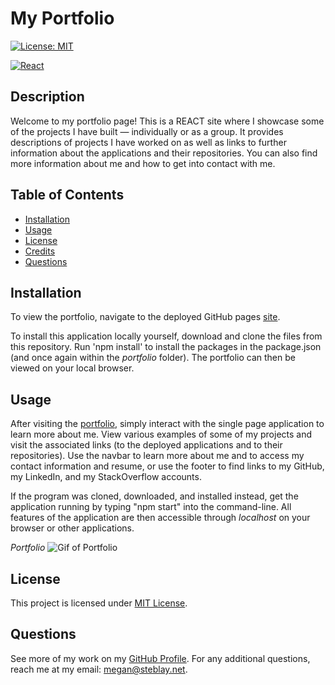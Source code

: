 # My Portfolio

[![License: MIT](https://img.shields.io/badge/License-MIT-yellow.svg)](https://opensource.org/licenses/MIT)

[![React](https://img.shields.io/badge/React-20232A?style=for-the-badge&logo=react&logoColor=61DAFB)](https://reactjs.org/)

## Description

Welcome to my portfolio page! This is a REACT site where I showcase some of the projects I have built — individually or as a group. It provides descriptions of projects I have worked on as well as links to further information about the applications and their repositories. You can also find more information about me and how to get into contact with me.

## Table of Contents

- [Installation](#installation)
- [Usage](#usage)
- [License](#license)
- [Credits](#credits)
- [Questions](#questions)

## Installation

To view the portfolio, navigate to the deployed GitHub pages [site](https://msteblu.github.io/MstebluPortfolio/).

To install this application locally yourself, download and clone the files from this repository. Run 'npm install' to install the packages in the package.json (and once again within the _portfolio_ folder). The portfolio can then be viewed on your local browser.

## Usage

After visiting the [portfolio](https://msteblu.github.io/MstebluPortfolio/), simply interact with the single page application to learn more about me. View various examples of some of my projects and visit the associated links (to the deployed applications and to their repositories). Use the navbar to learn more about me and to access my contact information and resume, or use the footer to find links to my GitHub, my LinkedIn, and my StackOverflow accounts.

If the program was cloned, downloaded, and installed instead, get the application running by typing "npm start" into the command-line. All features of the application are then accessible through _localhost_ on your browser or other applications.

_Portfolio_
![Gif of Portfolio](portfolio/public/ReactApp.gif)

## License

This project is licensed under [MIT License](https://opensource.org/licenses/MIT).

## Questions

See more of my work on my [GitHub Profile](https://github.com/msteblu/).
For any additional questions, reach me at my email: megan@steblay.net.
